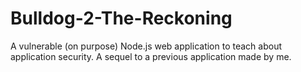 # Bulldog-2-The-Reckoning
A vulnerable (on purpose) Node.js web application to teach about application security. A sequel to a previous application made by me.
